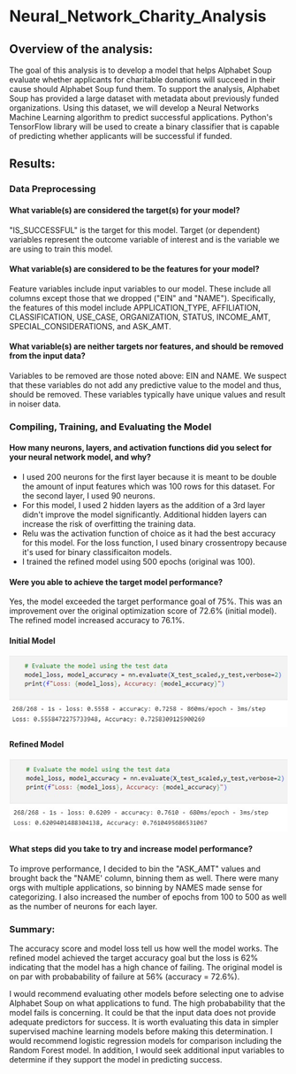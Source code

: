 # Neural_Network_Charity_Analysis

## Overview of the analysis: 
The goal of this analysis is to develop a model that helps Alphabet Soup evaluate whether applicants for charitable donations will succeed in their cause should Alphabet Soup fund them. To support the analysis, Alphabet Soup has provided a large dataset with metadata about previously funded organizations. Using this dataset, we will develop a Neural Networks Machine Learning algorithm to predict successful applications. Python's TensorFlow library will be used to create a binary classifier that is capable of predicting whether applicants will be successful if funded.

## Results:

### Data Preprocessing
#### What variable(s) are considered the target(s) for your model?
"IS_SUCCESSFUL" is the target for this model. Target (or dependent) variables represent the outcome variable of interest and is the variable we are using to train this model.

#### What variable(s) are considered to be the features for your model?
Feature variables include input variables to our model. These include all columns except those that we dropped ("EIN" and "NAME"). Specifically, the features of this model include APPLICATION_TYPE, AFFILIATION, CLASSIFICATION, USE_CASE, ORGANIZATION, STATUS, INCOME_AMT, SPECIAL_CONSIDERATIONS, and ASK_AMT.

#### What variable(s) are neither targets nor features, and should be removed from the input data?
Variables to be removed are those noted above: EIN and NAME. We suspect that these variables do not add any predictive value to the model and thus, should be removed. These variables typically have unique values and result in noiser data.

### Compiling, Training, and Evaluating the Model

#### How many neurons, layers, and activation functions did you select for your neural network model, and why?
- I used 200 neurons for the first layer because it is meant to be double the amount of input features which was 100 rows for this dataset. For the second layer, I used 90 neurons.
- For this model, I used 2 hidden layers as the addition of a 3rd layer didn't improve the model significantly. Additional hidden layers can increase the risk of overfitting the training data.
- Relu was the activation function of choice as it had the best accuracy for this model. For the loss function, I used binary crossentropy because it's used for binary classificaiton models.
- I trained the refined model using 500 epochs (original was 100).

#### Were you able to achieve the target model performance?
Yes, the model exceeded the target performance goal of 75%. This was an improvement over the original optimization score of 72.6% (initial model). The refined model increased accuracy to 76.1%. 

#### Initial Model
![image](model1.jpg)

#### Refined Model
![image](model2.jpg)

#### What steps did you take to try and increase model performance?
To improve performance, I decided to bin the "ASK_AMT" values and brought back the "NAME' column, binning them as well. There were many orgs with multiple applications, so binning by NAMES made sense for categorizing. I also increased the number of epochs from 100 to 500 as well as the number of neurons for each layer.

### Summary: 

The accuracy score and model loss tell us how well the model works. The refined model achieved the target accuracy goal but the loss is 62% indicating that the model has a high chance of failing. The original model is on par with probabability of failure at 56% (accuracy = 72.6%).

I would recommend evaluating other models before selecting one to advise Alphabet Soup on what applications to fund. The high probabability that the model fails is concerning. It could be that the input data does not provide adequate predictors for success. It is worth evaluating this data in simpler supervised machine learning models before making this determination. I would recommend logistic regression models for comparison including the Random Forest model. In addition, I would seek additional input variables to determine if they support the model in predicting success. 
